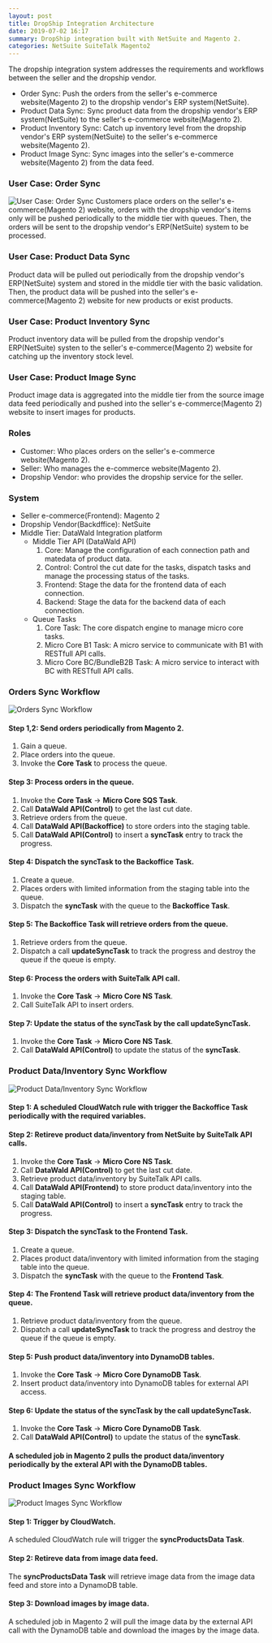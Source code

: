 ```yaml
---
layout: post
title: DropShip Integration Architecture
date: 2019-07-02 16:17
summary: DropShip integration built with NetSuite and Magento 2.
categories: NetSuite SuiteTalk Magento2
---
```


The dropship integration system addresses the requirements and workflows between the seller and the dropship vendor.
* Order Sync: Push the orders from the seller's e-commerce website(Magento 2) to the dropship vendor's ERP system(NetSuite).
* Product Data Sync: Sync product data from the dropship vendor's ERP system(NetSuite) to the seller's e-commerce website(Magento 2).
* Product Inventory Sync: Catch up inventory level from the dropship vendor's ERP system(NetSuite) to the seller's e-commerce website(Magento 2).
* Product Image Sync: Sync images into the seller's e-commerce website(Magento 2) from the data feed.

### User Case: Order Sync
![User Case: Order Sync](/images/2019-07-05_16-18-32.png)
Customers place orders on the seller's e-commerce(Magento 2) website, orders with the dropship vendor's items only will be pushed periodically to the middle tier with queues.  Then, the orders will be sent to the dropship vendor's ERP(NetSuite) system to be processed.

### User Case: Product Data Sync
Product data will be pulled out periodically from the dropship vendor's ERP(NetSuite) system and stored in the middle tier with the basic validation.  Then, the product data will be pushed into the seller's e-commerce(Magento 2) website for new products or exist products.

### User Case: Product Inventory Sync
Product inventory data will be pulled from the dropship vendor's ERP(NetSuite) systen to the seller's e-commerce(Magento 2) website for catching up the inventory stock level.

### User Case: Product Image Sync
Product image data is aggregated into the middle tier from the source image data feed periodically and pushed into the seller's e-commerce(Magento 2) website to insert images for products.

### Roles
* Customer: Who places orders on the seller's e-commerce website(Magento 2).
* Seller: Who manages the e-commerce website(Magento 2).
* Dropship Vendor: who provides the dropship service for the seller.

### System
* Seller e-commerce(Frontend): Magento 2
* Dropship Vendor(Backdffice): NetSuite
* Middle Tier: DataWald Integration platform
    - Middle Tier API (DataWald API)
        1. Core: Manage the configuration of each connection path and matedata of product data.
        2. Control: Control the cut date for the tasks, dispatch tasks and manage the processing status of the tasks.
        3. Frontend: Stage the data for the frontend data of each connection.
        4. Backend: Stage the data for the backend data of each connection.
    - Queue Tasks
        1. Core Task: The core dispatch engine to manage micro core tasks.
        2. Micro Core B1 Task: A micro service to communicate with B1 with RESTfull API calls.
        3. Micro Core BC/BundleB2B Task: A micro service to interact with BC with RESTfull API calls.

### Orders Sync Workflow
![Orders Sync Workflow](/images/2019-07-02_19-01-17.png)

#### Step 1,2: Send orders periodically from Magento 2.
1. Gain a queue.
2. Place orders into the queue.
3. Invoke the **Core Task** to process the queue.

#### Step 3: Process orders in the queue.
1. Invoke the **Core Task** -> **Micro Core SQS Task**.
2. Call **DataWald API(Control)** to get the last cut date.
3. Retrieve orders from the queue.
4. Call **DataWald API(Backoffice)** to store orders into the staging table.
5. Call **DataWald API(Control)** to insert a **syncTask** entry to track the progress.

#### Step 4: Dispatch the syncTask to the **Backoffice Task**.
1. Create a queue.
2. Places orders with limited information from the staging table into the queue.
3. Dispatch the **syncTask** with the queue to the **Backoffice Task**. 

#### Step 5: The **Backoffice Task** will retrieve orders from the queue.
1. Retrieve orders from the queue.
2. Dispatch a call **updateSyncTask** to track the progress and destroy the queue if the queue is empty. 

#### Step 6: Process the orders with SuiteTalk API call.
1. Invoke the **Core Task** -> **Micro Core NS Task**.
2. Call SuiteTalk API to insert orders.

#### Step 7: Update the status of the **syncTask** by the call **updateSyncTask**.
1. Invoke the **Core Task** -> **Micro Core NS Task**.
2. Call **DataWald API(Control)** to update the status of the **syncTask**.

### Product Data/Inventory Sync Workflow
![Product Data/Inventory Sync Workflow](/images/2019-07-02_21-33-31.png)

#### Step 1: A scheduled CloudWatch rule with trigger the **Backoffice Task** periodically with the required variables.

#### Step 2: Retireve product data/inventory from NetSuite by SuiteTalk API calls.
1. Invoke the **Core Task** -> **Micro Core NS Task**.
2. Call **DataWald API(Control)** to get the last cut date.
3. Retrieve product data/inventory by SuiteTalk API calls.
4. Call **DataWald API(Frontend)** to store product data/inventory into the staging table.
5. Call **DataWald API(Control)** to insert a **syncTask** entry to track the progress.

#### Step 3: Dispatch the syncTask to the **Frontend Task**.
1. Create a queue.
2. Places product data/inventory with limited information from the staging table into the queue.
3. Dispatch the **syncTask** with the queue to the **Frontend Task**. 

#### Step 4: The **Frontend Task** will retrieve product data/inventory from the queue.
1. Retrieve product data/inventory from the queue.
2. Dispatch a call **updateSyncTask** to track the progress and destroy the queue if the queue is empty. 

#### Step 5: Push product data/inventory into DynamoDB tables.
1. Invoke the **Core Task** -> **Micro Core DynamoDB Task**.
2. Insert product data/inventory into DynamoDB tables for external API access.

#### Step 6: Update the status of the **syncTask** by the call **updateSyncTask**.
1. Invoke the **Core Task** -> **Micro Core DynamoDB Task**.
2. Call **DataWald API(Control)** to update the status of the **syncTask**.

#### A scheduled job in Magento 2 pulls the product data/inventory periodically by the exteral API with the DynamoDB tables.

### Product Images Sync Workflow
![Product Images Sync Workflow](/images/2019-07-03_19-20-53.png)

#### Step 1: Trigger by CloudWatch.
A scheduled CloudWatch rule will trigger the **syncProductsData Task**.

#### Step 2: Retireve data from image data feed.
The **syncProductsData Task** will retrieve image data from the image data feed and store into a DynamoDB table.

#### Step 3: Download images by image data.
A scheduled job in Magento 2 will pull the image data by the external API call with the DynamoDB table and download the images by the image data.

